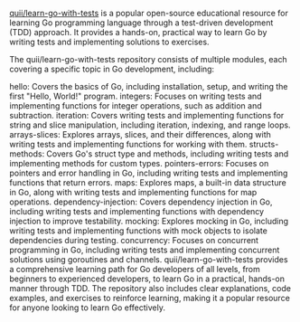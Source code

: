 [quii/learn-go-with-tests](https://quii.gitbook.io/learn-go-with-tests) is a popular open-source educational resource for learning Go programming language 
through a test-driven development (TDD) approach. It provides a hands-on, practical way to learn Go by writing tests and implementing solutions to 
exercises.

The quii/learn-go-with-tests repository consists of multiple modules, each covering a specific topic in Go development, including:

hello: Covers the basics of Go, including installation, setup, and writing the first "Hello, World!" program.
integers: Focuses on writing tests and implementing functions for integer operations, such as addition and subtraction.
iteration: Covers writing tests and implementing functions for string and slice manipulation, including iteration, indexing, and range loops.
arrays-slices: Explores arrays, slices, and their differences, along with writing tests and implementing functions for working with them.
structs-methods: Covers Go's struct type and methods, including writing tests and implementing methods for custom types.
pointers-errors: Focuses on pointers and error handling in Go, including writing tests and implementing functions that return errors.
maps: Explores maps, a built-in data structure in Go, along with writing tests and implementing functions for map operations.
dependency-injection: Covers dependency injection in Go, including writing tests and implementing functions with dependency injection to improve 
testability.
mocking: Explores mocking in Go, including writing tests and implementing functions with mock objects to isolate dependencies during testing.
concurrency: Focuses on concurrent programming in Go, including writing tests and implementing concurrent solutions using goroutines and channels.
quii/learn-go-with-tests provides a comprehensive learning path for Go developers of all levels, from beginners to experienced developers, to learn 
Go in a practical, hands-on manner through TDD. The repository also includes clear explanations, code examples, and exercises to reinforce learning, 
making it a popular resource for anyone looking to learn Go effectively.

